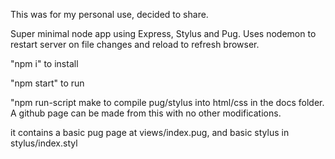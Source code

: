 This was for my personal use, decided to share.

Super minimal node app using Express, Stylus and Pug.
Uses nodemon to restart server on file changes and reload to refresh browser.

"npm i" to install

"npm start" to run

"npm run-script make to compile pug/stylus into html/css in the docs folder. A github page can be made from this with no other modifications.

it contains a basic pug page at views/index.pug, and basic stylus in stylus/index.styl
